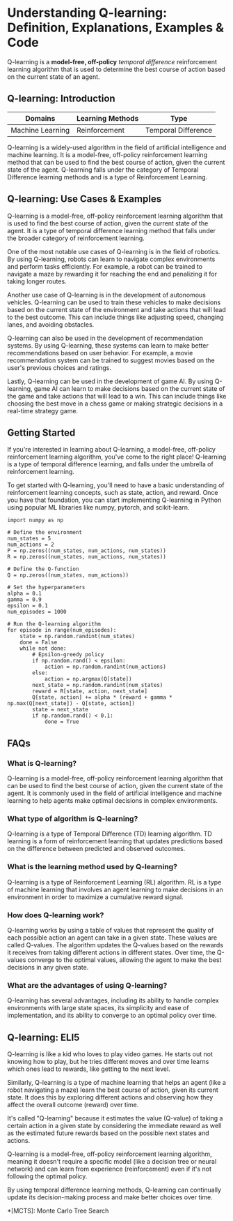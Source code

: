 # Understanding Q-learning: Definition, Explanations, Examples & Code

Q-learning is a **model-free, off-policy** _temporal difference_ reinforcement
learning algorithm that is used to determine the best course of action based
on the current state of an agent.

## Q-learning: Introduction

Domains | Learning Methods | Type  
---|---|---  
Machine Learning | Reinforcement | Temporal Difference  
  
Q-learning is a widely-used algorithm in the field of artificial intelligence
and machine learning. It is a model-free, off-policy reinforcement learning
method that can be used to find the best course of action, given the current
state of the agent. Q-learning falls under the category of Temporal Difference
learning methods and is a type of Reinforcement Learning.

## Q-learning: Use Cases & Examples

Q-learning is a model-free, off-policy reinforcement learning algorithm that
is used to find the best course of action, given the current state of the
agent. It is a type of temporal difference learning method that falls under
the broader category of reinforcement learning.

One of the most notable use cases of Q-learning is in the field of robotics.
By using Q-learning, robots can learn to navigate complex environments and
perform tasks efficiently. For example, a robot can be trained to navigate a
maze by rewarding it for reaching the end and penalizing it for taking longer
routes.

Another use case of Q-learning is in the development of autonomous vehicles.
Q-learning can be used to train these vehicles to make decisions based on the
current state of the environment and take actions that will lead to the best
outcome. This can include things like adjusting speed, changing lanes, and
avoiding obstacles.

Q-learning can also be used in the development of recommendation systems. By
using Q-learning, these systems can learn to make better recommendations based
on user behavior. For example, a movie recommendation system can be trained to
suggest movies based on the user's previous choices and ratings.

Lastly, Q-learning can be used in the development of game AI. By using
Q-learning, game AI can learn to make decisions based on the current state of
the game and take actions that will lead to a win. This can include things
like choosing the best move in a chess game or making strategic decisions in a
real-time strategy game.

## Getting Started

If you're interested in learning about Q-learning, a model-free, off-policy
reinforcement learning algorithm, you've come to the right place! Q-learning
is a type of temporal difference learning, and falls under the umbrella of
reinforcement learning.

To get started with Q-learning, you'll need to have a basic understanding of
reinforcement learning concepts, such as state, action, and reward. Once you
have that foundation, you can start implementing Q-learning in Python using
popular ML libraries like numpy, pytorch, and scikit-learn.

    
    
    
    import numpy as np
    
    # Define the environment
    num_states = 5
    num_actions = 2
    P = np.zeros((num_states, num_actions, num_states))
    R = np.zeros((num_states, num_actions, num_states))
    
    # Define the Q-function
    Q = np.zeros((num_states, num_actions))
    
    # Set the hyperparameters
    alpha = 0.1
    gamma = 0.9
    epsilon = 0.1
    num_episodes = 1000
    
    # Run the Q-learning algorithm
    for episode in range(num_episodes):
        state = np.random.randint(num_states)
        done = False
        while not done:
            # Epsilon-greedy policy
            if np.random.rand() < epsilon:
                action = np.random.randint(num_actions)
            else:
                action = np.argmax(Q[state])
            next_state = np.random.randint(num_states)
            reward = R[state, action, next_state]
            Q[state, action] += alpha * (reward + gamma * np.max(Q[next_state]) - Q[state, action])
            state = next_state
            if np.random.rand() < 0.1:
                done = True
    
    

## FAQs

### What is Q-learning?

Q-learning is a model-free, off-policy reinforcement learning algorithm that
can be used to find the best course of action, given the current state of the
agent. It is commonly used in the field of artificial intelligence and machine
learning to help agents make optimal decisions in complex environments.

### What type of algorithm is Q-learning?

Q-learning is a type of Temporal Difference (TD) learning algorithm. TD
learning is a form of reinforcement learning that updates predictions based on
the difference between predicted and observed outcomes.

### What is the learning method used by Q-learning?

Q-learning is a type of Reinforcement Learning (RL) algorithm. RL is a type of
machine learning that involves an agent learning to make decisions in an
environment in order to maximize a cumulative reward signal.

### How does Q-learning work?

Q-learning works by using a table of values that represent the quality of each
possible action an agent can take in a given state. These values are called
Q-values. The algorithm updates the Q-values based on the rewards it receives
from taking different actions in different states. Over time, the Q-values
converge to the optimal values, allowing the agent to make the best decisions
in any given state.

### What are the advantages of using Q-learning?

Q-learning has several advantages, including its ability to handle complex
environments with large state spaces, its simplicity and ease of
implementation, and its ability to converge to an optimal policy over time.

## Q-learning: ELI5

Q-learning is like a kid who loves to play video games. He starts out not
knowing how to play, but he tries different moves and over time learns which
ones lead to rewards, like getting to the next level.

Similarly, Q-learning is a type of machine learning that helps an agent (like
a robot navigating a maze) learn the best course of action, given its current
state. It does this by exploring different actions and observing how they
affect the overall outcome (reward) over time.

It's called "Q-learning" because it estimates the value (Q-value) of taking a
certain action in a given state by considering the immediate reward as well as
the estimated future rewards based on the possible next states and actions.

Q-learning is a model-free, off-policy reinforcement learning algorithm,
meaning it doesn't require a specific model (like a decision tree or neural
network) and can learn from experience (reinforcement) even if it's not
following the optimal policy.

By using temporal difference learning methods, Q-learning can continually
update its decision-making process and make better choices over time.

  *[MCTS]: Monte Carlo Tree Search